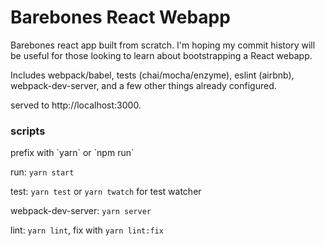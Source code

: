 # Barebones React Webapp

Barebones react app built from scratch. I'm hoping my commit history will be useful for those looking to learn about bootstrapping a React webapp.

Includes webpack/babel, tests (chai/mocha/enzyme), eslint (airbnb), webpack-dev-server, and a few other things already configured.

served to http://localhost:3000.

<h3>scripts</h3>
prefix with `yarn` or `npm run`

run: `yarn start`

test: `yarn test` or `yarn twatch` for test watcher

webpack-dev-server: `yarn server`

lint: `yarn lint`, fix with `yarn lint:fix`
